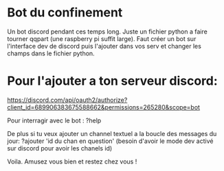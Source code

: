 # Bot du confinement
Un bot discord pendant ces temps long. Juste un fichier python a faire tourner qqpart (une raspberry pi suffit large). Faut créer un bot sur l'interface dev de discord puis l'ajouter dans vos serv et changer les champs dans le fichier python.

# Pour l'ajouter a ton serveur discord:
https://discord.com/api/oauth2/authorize?client_id=689906383675588662&permissions=265280&scope=bot

Pour interragir avec le bot : ?help

De plus si tu veux ajouter un channel textuel a la boucle des messages du jour:
?ajouter 'id du chan en question'
(besoin d'avoir le mode dev activé sur discord pour avoir les chanels id)

Voila. Amusez vous bien et restez chez vous !
